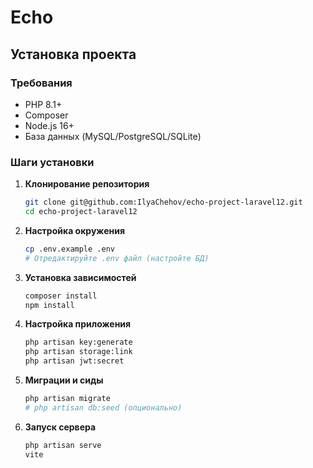 # Echo

## Установка проекта

### Требования
- PHP 8.1+
- Composer
- Node.js 16+
- База данных (MySQL/PostgreSQL/SQLite)

### Шаги установки

1. **Клонирование репозитория**
   ```bash
   git clone git@github.com:IlyaChehov/echo-project-laravel12.git
   cd echo-project-laravel12
   
2. **Настройка окружения**
    ```bash
    cp .env.example .env
    # Отредактируйте .env файл (настройте БД)

3. **Установка зависимостей**
    ```bash
    composer install
    npm install

4. **Настройка приложения**
    ```bash
    php artisan key:generate
    php artisan storage:link
    php artisan jwt:secret

5. **Миграции и сиды**
    ```bash
    php artisan migrate
    # php artisan db:seed (опционально)

6. **Запуск сервера**
    ```bash
    php artisan serve
    vite
